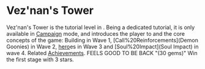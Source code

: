 # Vez'nan's Tower

Vez'nan's Tower is the tutorial level in . Being a dedicated tutorial, it is only available in [Campaign](Campaign) mode, and introduces the player to and the core concepts of the game: Building in Wave 1, [Call%20Reinforcements](Demon Goonies) in Wave 2, [hero](hero)es in Wave 3 and [Soul%20Impact](Soul Impact) in wave 4.
Related [Achievements](Achievements).
 FEELS GOOD TO BE BACK "(30 gems)" Win the first stage with 3 stars.